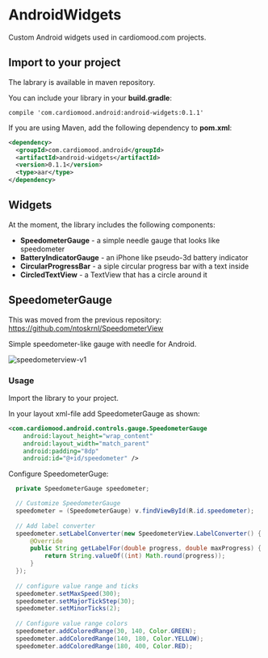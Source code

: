 AndroidWidgets
==============

Custom Android widgets used in cardiomood.com projects.

## Import to your project

The labrary is available in maven repository.

You can include your library in your **build.gradle**:

```
compile 'com.cardiomood.android:android-widgets:0.1.1'
```

If you are using Maven, add the following dependency to **pom.xml**:
```xml
<dependency>
  <groupId>com.cardiomood.android</groupId>
  <artifactId>android-widgets</artifactId>
  <version>0.1.1</version>
  <type>aar</type>
</dependency>
```

## Widgets

At the moment, the library includes the following components:
- **SpeedometerGauge** - a simple needle gauge that looks like speedometer
- **BatteryIndicatorGauge** - an iPhone like pseudo-3d battery indicator
- **CircularProgressBar** - a siple circular progress bar with a text inside
- **CircledTextView** - a TextView that has a circle around it


## SpeedometerGauge

This was moved from the previous repository: https://github.com/ntoskrnl/SpeedometerView 

Simple speedometer-like gauge with needle for Android.

![speedometerview-v1](https://f.cloud.github.com/assets/1446492/2292440/175bd3a8-a059-11e3-8f1e-67624fc92349.png)


### Usage

Import the library to your project.

In your layout xml-file add SpeedometerGauge as shown:

```xml
<com.cardiomood.android.controls.gauge.SpeedometerGauge
    android:layout_height="wrap_content"
    android:layout_width="match_parent"
    android:padding="8dp"
    android:id="@+id/speedometer" />
```

Configure SpeedometerGuge:

```java
  private SpeedometerGauge speedometer;

  // Customize SpeedometerGauge
  speedometer = (SpeedometerGauge) v.findViewById(R.id.speedometer);
  
  // Add label converter
  speedometer.setLabelConverter(new SpeedometerView.LabelConverter() {
      @Override
      public String getLabelFor(double progress, double maxProgress) {
          return String.valueOf((int) Math.round(progress));
      }
  });
  
  // configure value range and ticks
  speedometer.setMaxSpeed(300);
  speedometer.setMajorTickStep(30);
  speedometer.setMinorTicks(2);
  
  // Configure value range colors
  speedometer.addColoredRange(30, 140, Color.GREEN);
  speedometer.addColoredRange(140, 180, Color.YELLOW);
  speedometer.addColoredRange(180, 400, Color.RED);

```